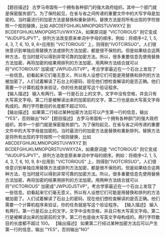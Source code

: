【题目描述】 古罗马帝国有一个拥有各种部门的强大政府组织。其中一个部门就是保密服务部门。为了保险起见，在省与省之间传递的重要文件中的大写字母是加密的。当时最流行的加密方法是替换和重新排列。替换方法是将所有出现的字符按照一个规则替换，比如 ABCDEFGHIJKLMNOPQRSTUVWXYZ 到 BCDEFGHIJKLMNOPQRSTUVWXYZA，如果原词是 "VICTORIOUS" 则它变成 "WJDUPSJPVT"。排列方法改变原来单词中字母的顺序。例如：将顺序<2, 1, 5, 4, 3, 7, 6, 10, 9, 8>应用到 "VICTORIOUS" 上，则得到"IVOTCIRSUO"。人们很快意识到单独应用替换方法或排列方法加密，都是很不保险的。但是如果结合这两种方法，在当时就可以得到非常可靠的加密方法。所以，很多重要信息先使用替换方法加密，再将加密的结果用排列的方法加密。用两种方法结合就可以将"VICTORIOUS" 加密成"JWPUDJSTVP"。考古学家最近在一个石台上发现了一些信息。初看起来它们毫无意义，所以有人设想它们可能是用替换和排列的方法被加密了。人们试着解读了石台上的密码，现在他们想检查解读的是否正确。他们需要一个计算机程序来验证，你的任务就是写这个验证程序。  
【输入描述】 输入有两行。第一行是石台上的文字。文字中没有空格，并且只有大写英文字母。第二行是被解读出来的加密前的文字。第二行也是由大写英文字母构成的。两行字符数目的长度都不超过100。  
【输出描述】 如果第二行经过某种加密方法后可以产生第一行的信息，输出 "YES"，否则输出"NO"【题目描述】 古罗马帝国有一个拥有各种部门的强大政府组织。其中一个部门就是保密服务部门。为了保险起见，在省与省之间传递的重要文件中的大写字母是加密的。当时最流行的加密方法是替换和重新排列。替换方法是将所有出现的字符按照一个规则替换，比如 ABCDEFGHIJKLMNOPQRSTUVWXYZ 到 BCDEFGHIJKLMNOPQRSTUVWXYZA，如果原词是 "VICTORIOUS" 则它变成 "WJDUPSJPVT"。排列方法改变原来单词中字母的顺序。例如：将顺序<2, 1, 5, 4, 3, 7, 6, 10, 9, 8>应用到 "VICTORIOUS" 上，则得到"IVOTCIRSUO"。人们很快意识到单独应用替换方法或排列方法加密，都是很不保险的。但是如果结合这两种方法，在当时就可以得到非常可靠的加密方法。所以，很多重要信息先使用替换方法加密，再将加密的结果用排列的方法加密。用两种方法结合就可以将"VICTORIOUS" 加密成"JWPUDJSTVP"。考古学家最近在一个石台上发现了一些信息。初看起来它们毫无意义，所以有人设想它们可能是用替换和排列的方法被加密了。人们试着解读了石台上的密码，现在他们想检查解读的是否正确。他们需要一个计算机程序来验证，你的任务就是写这个验证程序。
【输入描述】 输入有两行。第一行是石台上的文字。文字中没有空格，并且只有大写英文字母。第二行是被解读出来的加密前的文字。第二行也是由大写英文字母构成的。两行字符数目的长度都不超过 100。
【输出描述】 如果第二行经过某种加密方法后可以产生第一行的信息，输出 "YES"，否则输出"NO"